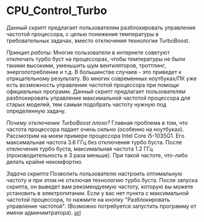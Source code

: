 # CPU_Control_Turbo
Данный скрипт предлагает пользователям разблокировать управление частотой процессора, с целью понижения температуры в требовательных задачах, вместо отключения технологии TurboBoost. 

*Принцип работы:*
Многие пользователи в интернете советуют отключать турбо буст на процессорах, чтобы температуры не были такими высокими, уменьшить шум вентиляторов, троттлинг, энергопотребление и т.д. В большинстве случаев - это приведет к отрицательному результату. Во многих современных ноутбуках/ПК уже есть возможность управления частотой процессора при помощи официальных программ. Данный скрипт предлагает пользователям разблокировать управление максимальной частотой процессора для старых моделей, тем самым подобрать частоту нужную под определенную задачу.

*Почему отключение TurboBoost плохо?*
Главная проблема в том, что частота процессора падает очень сильно (особенно на ноутбуках).
Рассмотрим на моем примере процессора Intel Core i5-1035G1.
Его максимальная частота 3.6 ГГц без отключения турбо буста.
После отключения турбо буста, максимальная частота 1.2 ГГц (производительность в 3 раза меньше).
При такой частоте, что-либо делать крайне некомфортно. 

*Задача скрипта*
Позволить пользователю настроить оптимальную частоту и при этом не отключая технологию турбо буста. После запуска скрипта, он выведет вам рекомендуемую частоту, которую вы можете установить в электропитании. Если у вас нет пункта с максимальной частотой процессора, то нажмите на кнопку "Разблокировать управление частотой". (Возможно потребуется запустить программу от имени админимтратора).
[url](https://2.downloader.disk.yandex.ru/preview/be8383d8b12726cac83ce91f40956dbdb2341f39fd181195df851b1550e7ff41/inf/n--3NS6C0QPl9XlALWtsPWNZ9Bi693os2CYxXg1tL1Xmj7lpO-_WklcAbu19LfDrPpby2wPK8Xjwytlt07SRnw%3D%3D?uid=1463745005&filename=%D0%AD%D0%BB%D0%B5%D0%BA%D1%82%D1%80%D0%BE%D0%BF%D0%B8%D1%82%D0%B0%D0%BD%D0%B8%D0%B5.png&disposition=inline&hash=&limit=0&content_type=image%2Fpng&owner_uid=1463745005&tknv=v2&size=1898x888)
